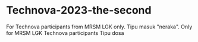 # Technova-2023-the-second
For Technova participants from MRSM LGK only.  Tipu masuk "neraka". 
          Only for MRSM LGK Technova participants
                           Tipu dosa
